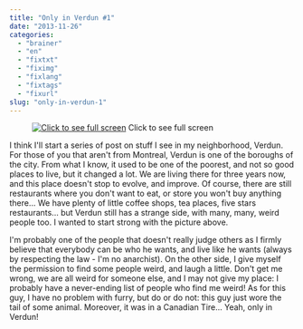 ```yaml
---
title: "Only in Verdun #1"
date: "2013-11-26"
categories: 
  - "brainer"
  - "en"
  - "fixtxt"
  - "fiximg"
  - "fixlang"
  - "fixtags"
  - "fixurl"
slug: "only-in-verdun-1"
---
```


<figure>

[](http://fred.dev/content/uploads/2013/11/halffurry.jpg)

<figcaption>

[![Click to see full screen ](images/halffurry.jpg)](http://fred.dev/content/uploads/2013/11/halffurry.jpg) Click to see full screen

</figcaption>

</figure>

I think I'll start a series of post on stuff I see in my neighborhood, Verdun. For those of you that aren't from Montreal, Verdun is one of the boroughs of the city. From what I know, it used to be one of the poorest, and not so good places to live, but it changed a lot. We are living there for three years now, and this place doesn't stop to evolve, and improve. Of course, there are still restaurants where you don't want to eat, or store you won't buy anything there... We have plenty of little coffee shops, tea places, five stars restaurants... but Verdun still has a strange side, with many, many, weird people too. I wanted to start strong with the picture above.

I'm probably one of the people that doesn't really judge others as I firmly believe that everybody can be who he wants, and live like he wants (always by respecting the law - I'm no anarchist). On the other side, I give myself the permission to find some people weird, and laugh a little. Don't get me wrong, we are all weird for someone else, and I may not give my place: I probably have a never-ending list of people who find me weird! As for this guy, I have no problem with furry, but do or do not: this guy just wore the tail of some animal. Moreover, it was in a Canadian Tire... Yeah, only in Verdun!
